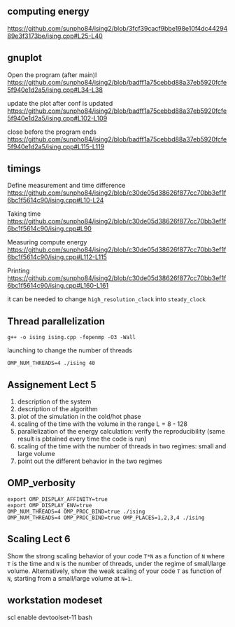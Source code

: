 computing energy
---
https://github.com/sunpho84/ising2/blob/3fcf39cacf9bbe198e10f4dc4429489e3f3173be/ising.cpp#L25-L40

gnuplot 
---

Open the program (after main)l
https://github.com/sunpho84/ising2/blob/badff1a75cebbd88a37eb5920fcfe5f940e1d2a5/ising.cpp#L34-L38

update the plot after conf is updated
https://github.com/sunpho84/ising2/blob/badff1a75cebbd88a37eb5920fcfe5f940e1d2a5/ising.cpp#L102-L109

close before the program ends
https://github.com/sunpho84/ising2/blob/badff1a75cebbd88a37eb5920fcfe5f940e1d2a5/ising.cpp#L115-L119


timings
---

Define measurement and time difference
https://github.com/sunpho84/ising2/blob/c30de05d38626f877cc70bb3ef1f6bc1f5614c90/ising.cpp#L10-L24

Taking time
https://github.com/sunpho84/ising2/blob/c30de05d38626f877cc70bb3ef1f6bc1f5614c90/ising.cpp#L90

Measuring compute energy
https://github.com/sunpho84/ising2/blob/c30de05d38626f877cc70bb3ef1f6bc1f5614c90/ising.cpp#L112-L115

Printing
https://github.com/sunpho84/ising2/blob/c30de05d38626f877cc70bb3ef1f6bc1f5614c90/ising.cpp#L160-L161

it can be needed to change `high_resolution_clock` into `steady_clock`


Thread parallelization
----------------------

```
g++ -o ising ising.cpp -fopenmp -O3 -Wall
```

launching to change the number of threads

```
OMP_NUM_THREADS=4 ./ising 40
```


Assignement Lect 5
-------------------

1) description of the system
2) description of the algorithm
3) plot of the simulation in the cold/hot phase
4) scaling of the time with the volume in the range L = 8 - 128
5) parallelization of the energy calculation: verify the reproducibility (same result is pbtained every time the code is run)
6) scaling of the time with the number of threads in two regimes: small and large volume
7) point out the different behavior in the two regimes


OMP_verbosity
-------------
```
export OMP_DISPLAY_AFFINITY=true
export OMP_DISPLAY_ENV=true
OMP_NUM_THREADS=4 OMP_PROC_BIND=true ./ising 
OMP_NUM_THREADS=4 OMP_PROC_BIND=true OMP_PLACES=1,2,3,4 ./ising
```

Scaling Lect 6
--------------
Show the strong scaling behavior of your code `T*N` as a function of `N` where `T` is the time and `N` is the number of threads, under the regime of small/large volume.
Alternatively, show the weak scaling of your code `T` as function of `N`, starting from a small/large volume at `N=1`.

workstation modeset
-------------------
scl enable devtoolset-11 bash
